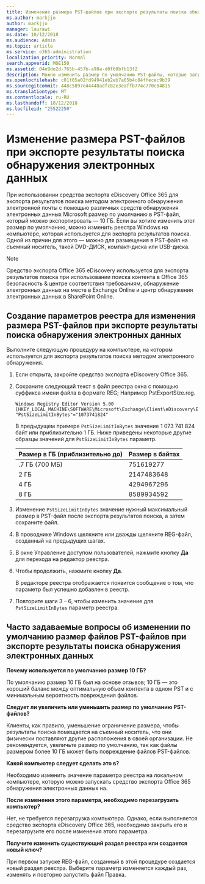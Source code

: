 ```yaml
---
title: Изменение размера PST-файлов при экспорте результаты поиска обнаружения электронных данных
ms.author: markjjo
author: markjjo
manager: laurawi
ms.date: 10/12/2018
ms.audience: Admin
ms.topic: article
ms.service: o365-administration
localization_priority: Normal
search.appverid: MOE150
ms.assetid: 04e9de2d-765b-457b-a98a-d0f60bfb13f2
description: Можно изменить размер по умолчанию PST-файлы, которые загружаются на компьютер, после экспорта результатов поиска обнаружения электронных данных.
ms.openlocfilehash: c01f05a02fd94941eb2eb7a05b4c84ffecec9b39
ms.sourcegitcommit: 448c5897e44448adfc82e3eaffb774c770c04815
ms.translationtype: MT
ms.contentlocale: ru-RU
ms.lasthandoff: 10/12/2018
ms.locfileid: "25522250"
---
```

# <a name="change-the-size-of-pst-files-when-exporting-ediscovery-search-results"></a>Изменение размера PST-файлов при экспорте результаты поиска обнаружения электронных данных

При использовании средства экспорта eDiscovery Office 365 для экспорта результатов поиска методом электронного обнаружения электронной почты с помощью различных средств обнаружения электронных данных Microsoft размер по умолчанию в PST-файл, который можно экспортировать — 10 ГБ. Если вы хотите изменить этот размер по умолчанию, можно изменить реестра Windows на компьютере, которая используется для экспорта результатов поиска. Одной из причин для этого — можно для размещения в PST-файл на съемный носитель, такой DVD-ДИСК, компакт-диска или USB-диска. 
  
> [!NOTE]
>  Средство экспорта Office 365 eDiscovery используется для экспорта результатов поиска при использовании поиска контента в Office 365 безопасность &amp; центре соответствия требованиям, обнаружение электронных данных на месте в Exchange Online и центр обнаружения электронных данных в SharePoint Online. 
  
## <a name="create-a-registry-setting-to-change-the-size-of-pst-files-when-you-export-ediscovery-search-results"></a>Создание параметров реестра для изменения размера PST-файлов при экспорте результаты поиска обнаружения электронных данных

Выполните следующую процедуру на компьютере, на котором используется для экспорта результатов поиска методом электронного обнаружения.
  
1. Если открыта, закройте средство экспорта eDiscovery Office 365. 
    
2. Сохраните следующий текст в файл реестра окна с помощью суффикса имени файла в формате REG; Например PstExportSize.reg. 
    
    ```
    Windows Registry Editor Version 5.00
    [HKEY_LOCAL_MACHINE\SOFTWARE\Microsoft\Exchange\Client\eDiscovery\ExportTool]
    "PstSizeLimitInBytes"="1073741824"
    ```

    В предыдущем примере `PstSizeLimitInBytes` значение 1 073 741 824 байт или приблизительно 1 ГБ. Ниже приведены некоторые другие образцы значений для `PstSizeLimitInBytes` параметр. 
    
    |**Размер в ГБ (приблизительно до)**|**Размер в байтах**|
    |:-----|:-----|
    |.7 ГБ (700 МБ)  <br/> |751619277  <br/> |
    |2 ГБ  <br/> |2147483648  <br/> |
    |4 ГБ  <br/> |4294967296  <br/> |
    |8 ГБ  <br/> |8589934592  <br/> |
   
3. Изменение `PstSizeLimitInBytes` значение нужный максимальный размер в PST-файл после экспорта результатов поиска, а затем сохраните файл. 
    
4. В проводнике Windows щелкните или дважды щелкните REG-файл, созданный на предыдущих шагах.
    
5. В окне Управление доступом пользователей, нажмите кнопку **Да** для перехода на редактор реестра. 
    
6. Чтобы продолжить, нажмите кнопку **Да**.
    
    В редакторе реестра отображается появится сообщение о том, что параметр был успешно добавлен в реестр.
    
7. Повторите шаги 3 – 6, чтобы изменить значение для `PstSizeLimitInBytes` параметр реестра. 
  
## <a name="frequently-asked-questions-about-changing-the-default-size-of-pst-files-when-you-export-ediscovery-search-results"></a>Часто задаваемые вопросы об изменении по умолчанию размер файлов PST-файлов при экспорте результаты поиска обнаружения электронных данных

 **Почему используется по умолчанию размер 10 ГБ?**
  
По умолчанию размер 10 ГБ был на основе отзывов; 10 ГБ — это хороший баланс между оптимальную объем контента в одном PST и с минимальным вероятность повреждения файлов.
  
 **Следует ли увеличить или уменьшить размер по умолчанию PST-файлов?**
  
Клиенты, как правило, уменьшение ограничение размера, чтобы результаты поиска помещается на съемный носитель, что они физически поставляют другие расположения в своей организации. Не рекомендуется, увеличьте размер по умолчанию, так как файлы размером более 10 ГБ может быть повреждение файлов PST-файлов.
  
 **Какой компьютер следует сделать это в?**
  
Необходимо изменить значение параметра реестра на локальном компьютере, которую можно запускать средство экспорта Office 365 обнаружения электронных данных на.
  
 **После изменения этого параметра, необходимо перезагрузить компьютер?**
  
Нет, не требуется перезагрузка компьютера. Однако, если выполняется средство экспорта eDiscovery Office 365, необходимо закрыть его и перезагрузите его после изменения этого параметра.
  
 **Получите изменить существующий раздел реестра или создается новый ключ?**
  
При первом запуске REG-файл, созданный в этой процедуре создается новый раздел реестра. Выберите параметр изменяется каждый раз, изменять и повторно запустить файл Правка.
